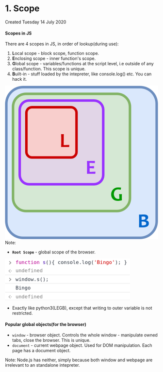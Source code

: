 # 1. Scope
Created Tuesday 14 July 2020

#### Scopes in JS
There are 4 scopes in JS, in order of lookup(during use):
1. **L**ocal scope - block scope, function scope.
2. **E**nclosing scope - inner function's scope.
3. **G**lobal scope - variables/functions at the script level, i.e outside of any class/function. This scope is unique.
4. **B**uilt-in - stuff loaded by the intepreter, like console.log() etc. You can hack it.

![](../../../assets/1_Scope-image-1-f26e87b7.png)
Note:

* **``Root Scope``** - global scope of the browser.

![](../../../assets/1_Scope-image-2-f26e87b7.png)

* Exactly like python3(LEGB), except that writing to outer variable is not restricted.


#### Popular global objects(for the browser)
* ``window`` - browser object. Controls the whole window - manipulate owned tabs, close the browser. This is unique.
* ``document`` - current webpage object. Used for DOM manipulation. Each page has a document object.


Note: Node.js has neither, simply because both window and webpage are irrelevant to an standalone intepreter.

